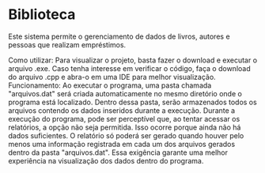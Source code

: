 # Biblioteca
Este sistema permite o gerenciamento de dados de livros, autores e pessoas que realizam empréstimos.

Como utilizar:
 Para visualizar o projeto, basta fazer o download e executar o arquivo .exe.
 Caso tenha interesse em verificar o código, faça o download do arquivo .cpp e abra-o em uma IDE para melhor visualização.
Funcionamento:
 Ao executar o programa, uma pasta chamada "arquivos.dat" será criada automaticamente no mesmo diretório onde o programa está localizado.
 Dentro dessa pasta, serão armazenados todos os arquivos contendo os dados inseridos durante a execução.
 Durante a execução do programa, pode ser perceptível que, ao tentar acessar os relatórios, a opção não seja permitida. Isso ocorre porque ainda não há dados suficientes.
 O relatório só poderá ser gerado quando houver pelo menos uma informação registrada em cada um dos arquivos gerados dentro da pasta "arquivos.dat". Essa exigência garante uma melhor     experiência na visualização dos dados dentro do programa.
